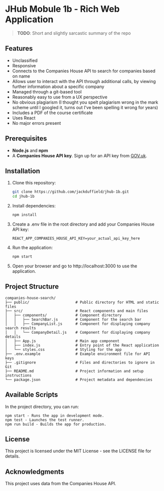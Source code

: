 # JHub Mobule 1b - Rich Web Application


> **TODO**: Short and slightly sarcastic summary of the repo

## Features

- Unclassified
- Responsive
- Connects to the Companies House API to search for companies based on name
- Allows user to interact with the API through additional calls, by viewing further information about a specific company
- Managed through a git-based tool
- Reasonably easy to use from a UX perspective
- No obvious plagiarism (I thought you spelt plagiarism wrong in the mark scheme until I googled it, turns out I've been spelling it wrong for years)
- Includes a PDF of the course certificate
- Uses React
- No major errors present

## Prerequisites

- **Node.js** and **npm**
- A **Companies House API key**. Sign up for an API key from [GOV.uk](https://developer-specs.company-information.service.gov.uk/guides/quickStart).

## Installation

1. Clone this repository:

   ```bash
   git clone https://github.com/jackduffield/jhub-1b.git
   cd jhub-1b
   ```
2. Install dependencies:

   ```bash
   npm install
   ```

3. Create a .env file in the root directory and add your Companies House API key:
   
   ```
   REACT_APP_COMPANIES_HOUSE_API_KEY=your_actual_api_key_here
   ```

4. Run the application:

   ```bash
   npm start
   ```

5. Open your browser and go to http://localhost:3000 to use the application.

## Project Structure
```
companies-house-search/
├── public/                     # Public directory for HTML and static files
├── src/                        # React components and main files
│   ├── components/             # Component directory
│   │   ├── SearchBar.js        # Component for the search bar
│   │   ├── CompanyList.js      # Component for displaying company search results
│   │   └── CompanyDetail.js    # Component for displaying company details
│   ├── App.js                  # Main app component
│   ├── index.js                # Entry point of the React application
│   └── styles.css              # Styling for the app
├── .env.example                # Example environment file for API keys
├── .gitignore                  # Files and directories to ignore in Git
├── README.md                   # Project information and setup instructions
└── package.json                # Project metadata and dependencies
```
## Available Scripts

In the project directory, you can run:

    npm start - Runs the app in development mode.
    npm test - Launches the test runner.
    npm run build - Builds the app for production.

## License

This project is licensed under the MIT License - see the LICENSE file for details.

## Acknowledgments

This project uses data from the Companies House API.
